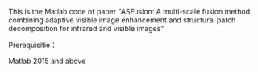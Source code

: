 
This is the Matlab code of paper "ASFusion: A multi-scale fusion method combining adaptive visible image enhancement and structural patch decomposition for infrared and visible images"


Prerequisitie：

Matlab 2015 and above


